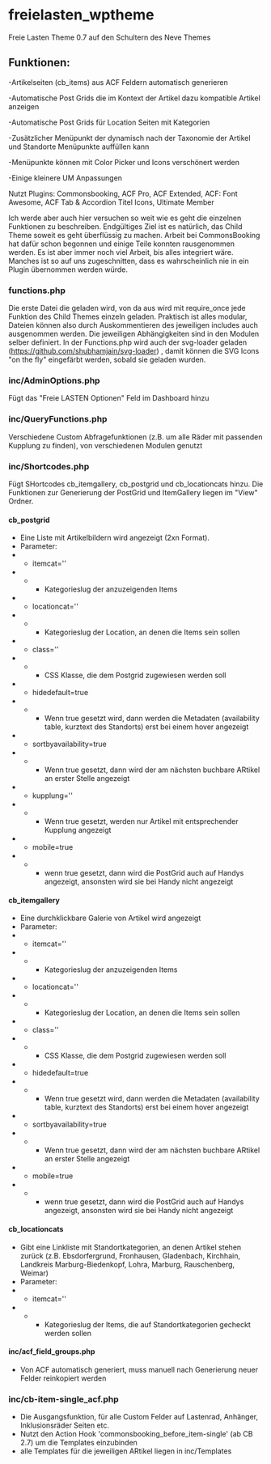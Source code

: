 # freielasten_wptheme

Freie Lasten Theme 0.7 auf den Schultern des Neve Themes

## Funktionen:

   -Artikelseiten (cb_items) aus ACF Feldern automatisch generieren

   -Automatische Post Grids die im Kontext der Artikel dazu kompatible Artikel anzeigen

   -Automatische Post Grids für Location Seiten mit Kategorien

   -Zusätzlicher Menüpunkt der dynamisch nach der Taxonomie der Artikel und Standorte Menüpunkte auffüllen kann

   -Menüpunkte können mit Color Picker und Icons verschönert werden

   -Einige kleinere UM Anpassungen

Nutzt Plugins: Commonsbooking, ACF Pro, ACF Extended, ACF: Font Awesome, ACF Tab & Accordion Titel Icons, Ultimate Member

Ich werde aber auch hier versuchen so weit wie es geht die einzelnen Funktionen zu beschreiben.
Endgültiges Ziel ist es natürlich, das Child Theme soweit es geht überflüssig zu machen. Arbeit bei CommonsBooking hat dafür schon begonnen und einige Teile konnten rausgenommen werden.
Es ist aber immer noch viel Arbeit, bis alles integriert wäre. Manches ist so auf uns zugeschnitten, dass es wahrscheinlich nie in ein Plugin übernommen werden würde.

### functions.php

Die erste Datei die geladen wird, von da aus wird mit require_once jede Funktion des Child Themes einzeln geladen. Praktisch ist alles modular, Dateien können also durch Auskommentieren des jeweiligen includes auch ausgenommen werden. Die jeweiligen Abhängigkeiten sind in den Modulen selber definiert.
In der Functions.php wird auch der svg-loader geladen (https://github.com/shubhamjain/svg-loader) , damit können die SVG Icons "on the fly" eingefärbt werden, sobald sie geladen wurden.

### inc/AdminOptions.php

Fügt das "Freie LASTEN Optionen" Feld im Dashboard hinzu

### inc/QueryFunctions.php

Verschiedene Custom Abfragefunktionen (z.B. um alle Räder mit passenden Kupplung zu finden), von verschiedenen Modulen genutzt

### inc/Shortcodes.php

Fügt SHortcodes cb_itemgallery, cb_postgrid und cb_locationcats hinzu. Die Funktionen zur Generierung der PostGrid und ItemGallery liegen im "View" Ordner.

#### cb_postgrid
* Eine Liste mit Artikelbildern wird angezeigt (2xn Format). 
* Parameter:
* * itemcat=''
* * * Kategorieslug der anzuzeigenden Items
* * locationcat=''
* * * Kategorieslug der Location, an denen die Items sein sollen
* * class=''
* * * CSS Klasse, die dem Postgrid zugewiesen werden soll
* * hidedefault=true
* * * Wenn true gesetzt wird, dann werden die Metadaten (availability table, kurztext des Standorts) erst bei einem hover angezeigt
* * sortbyavailability=true
* * * Wenn true gesetzt, dann wird der am nächsten buchbare ARtikel an erster Stelle angezeigt
* * kupplung=''
* * * Wenn true gesetzt, werden nur Artikel mit entsprechender Kupplung angezeigt
* * mobile=true
* * * wenn true gesetzt, dann wird die PostGrid auch auf Handys angezeigt, ansonsten wird sie bei Handy nicht angezeigt

#### cb_itemgallery
* Eine durchklickbare Galerie von Artikel wird angezeigt
* Parameter:
* * itemcat=''
* * * Kategorieslug der anzuzeigenden Items
* * locationcat=''
* * * Kategorieslug der Location, an denen die Items sein sollen
* * class=''
* * * CSS Klasse, die dem Postgrid zugewiesen werden soll
* * hidedefault=true
* * * Wenn true gesetzt wird, dann werden die Metadaten (availability table, kurztext des Standorts) erst bei einem hover angezeigt
* * sortbyavailability=true
* * * Wenn true gesetzt, dann wird der am nächsten buchbare ARtikel an erster Stelle angezeigt
* * mobile=true
* * * wenn true gesetzt, dann wird die PostGrid auch auf Handys angezeigt, ansonsten wird sie bei Handy nicht angezeigt

#### cb_locationcats

* Gibt eine Linkliste mit Standortkategorien, an denen Artikel stehen zurück (z.B. Ebsdorfergrund, Fronhausen, Gladenbach, Kirchhain, Landkreis Marburg-Biedenkopf, Lohra, Marburg, Rauschenberg, Weimar)
* Parameter:
* * itemcat=''
* * * Kategorieslug der Items, die auf Standortkategorien gecheckt werden sollen

#### inc/acf_field_groups.php

* Von ACF automatisch generiert, muss manuell nach Generierung neuer Felder reinkopiert werden

###  inc/cb-item-single_acf.php 

* Die Ausgangsfunktion, für alle  Custom Felder auf Lastenrad, Anhänger, Inklusionsräder Seiten etc.
* Nutzt den Action Hook 'commonsbooking_before_item-single' (ab CB 2.7) um die Templates einzubinden
* alle Templates für die jeweiligen ARtikel liegen in inc/Templates
